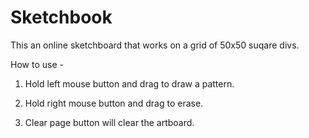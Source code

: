 # Sketchbook

This an online sketchboard that works on a grid of 50x50 suqare divs.

How to use - 

1. Hold left mouse button and drag to draw a pattern.

2. Hold right mouse button and drag to erase.

3. Clear page button will clear the artboard.